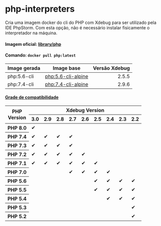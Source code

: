 # php-interpreters

Cria uma imagem docker do cli do PHP com Xdebug para ser utilizado pela IDE PhpStorm.
Com esta opção, não é necessário instalar fisicamente o interpretador na máquina.

#### Imagem oficial: [library/php](https://hub.docker.com/_/php?tab=description)
#### Comando: `docker pull php:latest`

|Image gerada|Image base|Versão Xdebug|
|-|-|-:|
|php:5.6-cli|[php:5.6-cli-alpine](https://hub.docker.com/layers/php/library/php/5.6-cli-alpine/images/sha256-a59111883afcee359f1ad5b292a67f4437808d1167e5f5732ebcf6ef426e298a?context=explore)|2.5.5|
|php:7.4-cli|[php:7.4-cli-alpine](https://hub.docker.com/layers/php/library/php/7.4-cli-alpine/images/sha256-cc9d43710ae41eaf879c7f7b6458f5a0988093602bb827cbf14fc2458d753ace?context=explore)|2.9.6|


#### [Grade de compatibilidade](https://xdebug.org/docs/compat)
<table class="versions">
   <thead>
      <tr>
         <th rowspan="2">PHP<br>Version</th>
         <th colspan="9">Xdebug Version</th>
      </tr>
      <tr class="xdebugversion">
         <th class="future">3.0</th>
         <th class="supported">2.9</th>
         <th>2.8</th>
         <th>2.7</th>
         <th>2.6</th>
         <th>2.5</th>
         <th>2.4</th>
         <th>2.3</th>
         <th>2.2</th>
      </tr>
   </thead>
   <tbody>
      <tr>
         <th class="future">PHP 8.0        </th>
         <td class="future">✔</td>
         <td> </td>
         <td> </td>
         <td> </td>
         <td> </td>
         <td> </td>
         <td> </td>
         <td> </td>
         <td> </td>
      </tr>
      <tr>
         <th class="supported">PHP 7.4</th>
         <td class="future">✔</td>
         <td class="supported">✔</td>
         <td>✔</td>
         <td>✔</td>
         <td> </td>
         <td> </td>
         <td> </td>
         <td> </td>
         <td> </td>
      </tr>
      <tr>
         <th class="supported">PHP 7.3</th>
         <td class="future">✔</td>
         <td class="supported">✔</td>
         <td>✔</td>
         <td>✔</td>
         <td> </td>
         <td> </td>
         <td> </td>
         <td> </td>
         <td> </td>
      </tr>
      <tr>
         <th class="legacy">PHP 7.2</th>
         <td class="future">✔</td>
         <td class="legacy">✔</td>
         <td>✔</td>
         <td>✔</td>
         <td>✔</td>
         <td> </td>
         <td> </td>
         <td> </td>
         <td> </td>
      </tr>
      <tr>
         <th class="legacy">PHP 7.1</th>
         <td class="future">✔</td>
         <td class="legacy">✔</td>
         <td>✔</td>
         <td>✔</td>
         <td>✔</td>
         <td>✔</td>
         <td> </td>
         <td> </td>
         <td> </td>
      </tr>
      <tr>
         <th>PHP 7.0</th>
         <td> </td>
         <td> </td>
         <td> </td>
         <td>✔</td>
         <td>✔</td>
         <td>✔</td>
         <td>✔</td>
         <td> </td>
         <td> </td>
      </tr>
      <tr>
         <th>PHP 5.6</th>
         <td> </td>
         <td> </td>
         <td> </td>
         <td> </td>
         <td> </td>
         <td>✔</td>
         <td>✔</td>
         <td>✔</td>
         <td>✔</td>
      </tr>
      <tr>
         <th>PHP 5.5</th>
         <td> </td>
         <td> </td>
         <td> </td>
         <td> </td>
         <td> </td>
         <td>✔</td>
         <td>✔</td>
         <td>✔</td>
         <td>✔</td>
      </tr>
      <tr>
         <th>PHP 5.4</th>
         <td> </td>
         <td> </td>
         <td> </td>
         <td> </td>
         <td> </td>
         <td> </td>
         <td>✔</td>
         <td>✔</td>
         <td>✔</td>
      </tr>
      <tr>
         <th>PHP 5.3</th>
         <td> </td>
         <td> </td>
         <td> </td>
         <td> </td>
         <td> </td>
         <td> </td>
         <td> </td>
         <td> </td>
         <td>✔</td>
      </tr>
      <tr>
         <th>PHP 5.2</th>
         <td> </td>
         <td> </td>
         <td> </td>
         <td> </td>
         <td> </td>
         <td> </td>
         <td> </td>
         <td> </td>
         <td>✔</td>
      </tr>
   </tbody>
</table>
